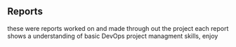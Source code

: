 ## Reports
these were reports worked on and made through out the project each report shows a understanding of basic DevOps project managment skills, enjoy 